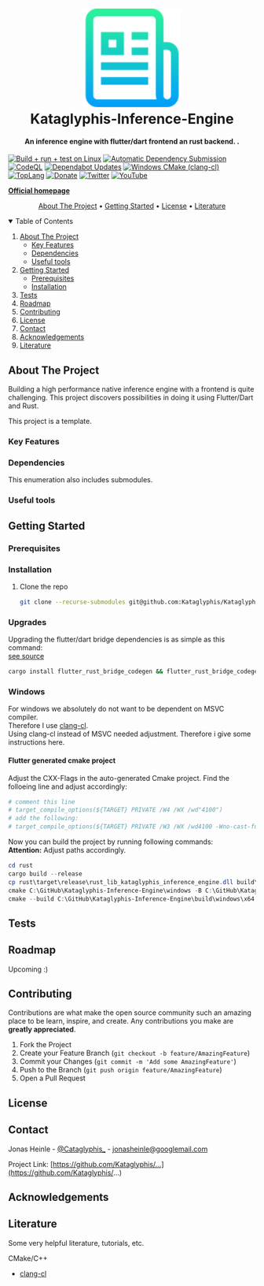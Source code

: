 <h1 align="center">
  <br>
  <a href="https://jonasheinle.de"><img src="images/logo.png" alt="logo" width="200"></a>
  <br>
  Kataglyphis-Inference-Engine
  <br>
</h1>

<!-- <h1 align="center">
  <br>
  <a href="https://jonasheinle.de"><img src="images/vulkan-logo.png" alt="VulkanEngine" width="200"></a>
  <a href="https://jonasheinle.de"><img src="images/Engine_logo.png" alt="VulkanEngine" width="200"></a>
  <a href="https://jonasheinle.de"><img src="images/glm_logo.png" alt="VulkanEngine" width="200"></a>
</h1> -->

<h4 align="center">An inference engine with flutter/dart frontend an rust backend. <a href="https://jonasheinle.de" target="_blank"></a>.</h4>

[![Build + run + test on Linux](https://github.com/Kataglyphis/Kataglyphis-Inference-Engine/actions/workflows/dart.yml/badge.svg)](https://github.com/Kataglyphis/Kataglyphis-Inference-Engine/actions/workflows/dart.yml)
[![Automatic Dependency Submission](https://github.com/Kataglyphis/Kataglyphis-Inference-Engine/actions/workflows/dependency-graph/auto-submission/badge.svg)](https://github.com/Kataglyphis/Kataglyphis-Inference-Engine/actions/workflows/dependency-graph/auto-submission)
[![CodeQL](https://github.com/Kataglyphis/Kataglyphis-Inference-Engine/actions/workflows/github-code-scanning/codeql/badge.svg)](https://github.com/Kataglyphis/Kataglyphis-Inference-Engine/actions/workflows/github-code-scanning/codeql)
[![Dependabot Updates](https://github.com/Kataglyphis/Kataglyphis-Inference-Engine/actions/workflows/dependabot/dependabot-updates/badge.svg)](https://github.com/Kataglyphis/Kataglyphis-Inference-Engine/actions/workflows/dependabot/dependabot-updates)
[![Windows CMake (clang-cl)](https://github.com/Kataglyphis/Kataglyphis-Inference-Engine/actions/workflows/dart_on_windows.yml/badge.svg)](https://github.com/Kataglyphis/Kataglyphis-Inference-Engine/actions/workflows/dart_on_windows.yml)
[![TopLang](https://img.shields.io/github/languages/top/Kataglyphis/Kataglyphis-Inference-Engine)]()
[![Donate](https://img.shields.io/badge/Donate-PayPal-green.svg)](https://www.paypal.com/donate/?hosted_button_id=BX9AVVES2P9LN)
[![Twitter](https://img.shields.io/twitter/follow/Cataglyphis_?style=social)](https://twitter.com/Cataglyphis_)
[![YouTube](https://img.shields.io/youtube/channel/subscribers/UC3LZiH4sZzzaVBCUV8knYeg?style=social)](https://www.youtube.com/channel/UC3LZiH4sZzzaVBCUV8knYeg)

[**__Official homepage__**](https://kataglyphisinferenceengine.jonasheinle.de)

<p align="center">
  <a href="#about-the-project">About The Project</a> •
  <a href="#getting-started">Getting Started</a> •
  <a href="#license">License</a> •
  <a href="#literature">Literature</a>
</p>

<!-- TABLE OF CONTENTS -->
<details open="open">
  <summary>Table of Contents</summary>
  <ol>
    <li>
      <a href="#about-the-project">About The Project</a>
      <ul>
        <li><a href="#key-features">Key Features</a></li>
      </ul>
      <ul>
        <li><a href="#dependencies">Dependencies</a></li>
      </ul>
      <ul>
        <li><a href="#useful-tools">Useful tools</a></li>
      </ul>
    </li>
    <li>
      <a href="#getting-started">Getting Started</a>
      <ul>
        <li><a href="#prerequisites">Prerequisites</a></li>
        <li><a href="#installation">Installation</a></li>
      </ul>
    </li>
    <li><a href="#tests">Tests</a></li>
    <li><a href="#roadmap">Roadmap</a></li>
    <li><a href="#contributing">Contributing</a></li>
    <li><a href="#license">License</a></li>
    <li><a href="#contact">Contact</a></li>
    <li><a href="#acknowledgements">Acknowledgements</a></li>
    <li><a href="#literature">Literature</a></li>
  </ol>
</details>

<!-- ABOUT THE PROJECT -->
## About The Project
Building a high performance native inference engine with a frontend is quite challenging. This project discovers possibilities in doing it using Flutter/Dart and Rust.  
<!-- <h1 align="center">
  <br>
  <a href="https://jonasheinle.de"><img src="images/Screenshot1.png" alt="VulkanEngine" width="400"></a>
  <a href="https://jonasheinle.de"><img src="images/Screenshot2.png" alt="VulkanEngine" width="400"></a>
  <a href="https://jonasheinle.de"><img src="images/Screenshot3.png" alt="VulkanEngine" width="700"></a>
</h1> -->

<!-- [![Kataglyphis Engine][product-screenshot1]](https://jonasheinle.de)
[![Kataglyphis Engine][product-screenshot2]](https://jonasheinle.de)
[![Kataglyphis Engine][product-screenshot3]](https://jonasheinle.de) -->

This project is a template. 

### Key Features

<!-- ❌  -->
<!-- |          Feature                    |   Implement Status |
| ------------------------------------| :----------------: |
| Rasterizer                          |         ✔️         |
| Raytracing                          |         ✔️         |
| Path tracing                        |         ✔️         |
| PBR support (UE4,disney,... etc.)   |         ✔️         |
| .obj Model loading                  |         ✔️         |
| Mip Mapping                         |         ✔️         | -->

### Dependencies
This enumeration also includes submodules.
<!-- * [Vulkan 1.3](https://www.vulkan.org/) -->

### Useful tools

<!-- * [cppcheck](https://cppcheck.sourceforge.io/) -->

<!-- GETTING STARTED -->
## Getting Started

### Prerequisites

### Installation

1. Clone the repo
   ```sh
   git clone --recurse-submodules git@github.com:Kataglyphis/Kataglyphis-Inference-Engine.git
   ```
### Upgrades
Upgrading the flutter/dart bridge dependencies is as simple as this command:  
[see source](https://cjycode.com/flutter_rust_bridge/guides/miscellaneous/upgrade/regular)
```bash
cargo install flutter_rust_bridge_codegen && flutter_rust_bridge_codegen generate
```

### Windows
For windows we absolutely do not want to be dependent on MSVC compiler.  
Therefore I use [clang-cl](https://clang.llvm.org/docs/MSVCCompatibility.html).  
Using clang-cl instead of MSVC needed adjustment. Therefore i give some instructions here.  

#### Flutter generated cmake project
Adjust the CXX-Flags in the auto-generated Cmake project. Find the folloeing line 
and adjust accordingly:

```cmake
# comment this line
# target_compile_options(${TARGET} PRIVATE /W4 /WX /wd"4100")
# add the following:
# target_compile_options(${TARGET} PRIVATE /W3 /WX /wd4100 -Wno-cast-function-type-mismatch -Wno-unused-function)
```

Now you can build the project by running following commands:  
**__Attention:__** Adjust paths accordingly.

```powershell
cd rust
cargo build --release
cp rust\target\release\rust_lib_kataglyphis_inference_engine.dll build\windows\x64\plugins\rust_lib_kataglyphis_inference_engine
cmake C:\GitHub\Kataglyphis-Inference-Engine\windows -B C:\GitHub\Kataglyphis-Inference-Engine\build\windows\x64 -G "Ninja" -DFLUTTER_TARGET_PLATFORM=windows-x64 -DCMAKE_CXX_COMPILER="C:\Program Files (x86)\Microsoft Visual Studio\2022\BuildTools\VC\Tools\Llvm\bin\clang-cl.exe" -DCMAKE_CXX_COMPILER_TARGET=x86_64-pc-windows-msvc
cmake --build C:\GitHub\Kataglyphis-Inference-Engine\build\windows\x64 --config Release --target install --verbose
```

## Tests

<!-- ROADMAP -->
## Roadmap
Upcoming :)
<!-- See the [open issues](https://github.com/othneildrew/Best-README-Template/issues) for a list of proposed features (and known issues). -->



<!-- CONTRIBUTING -->
## Contributing

Contributions are what make the open source community such an amazing place to be learn, inspire, and create. Any contributions you make are **greatly appreciated**.

1. Fork the Project
2. Create your Feature Branch (`git checkout -b feature/AmazingFeature`)
3. Commit your Changes (`git commit -m 'Add some AmazingFeature'`)
4. Push to the Branch (`git push origin feature/AmazingFeature`)
5. Open a Pull Request


<!-- LICENSE -->
## License

<!-- CONTACT -->
## Contact

Jonas Heinle - [@Cataglyphis_](https://twitter.com/Cataglyphis_) - jonasheinle@googlemail.com

Project Link: [https://github.com/Kataglyphis/...](https://github.com/Kataglyphis/...)


<!-- ACKNOWLEDGEMENTS -->
## Acknowledgements

<!-- Thanks for free 3D Models: 
* [Morgan McGuire, Computer Graphics Archive, July 2017 (https://casual-effects.com/data)](http://casual-effects.com/data/)
* [Viking room](https://sketchfab.com/3d-models/viking-room-a49f1b8e4f5c4ecf9e1fe7d81915ad38) -->

## Literature 

Some very helpful literature, tutorials, etc. 

CMake/C++
* [clang-cl](https://clang.llvm.org/docs/MSVCCompatibility.html)

